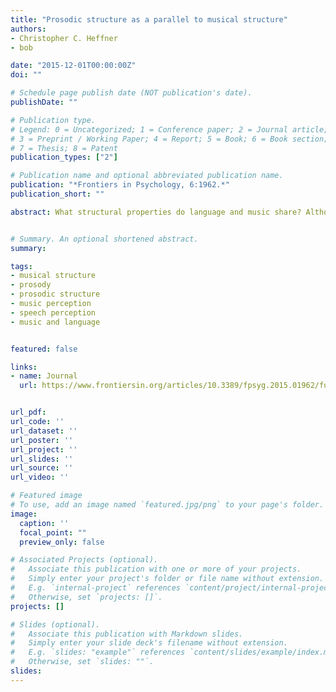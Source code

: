 ```yaml
---
title: "Prosodic structure as a parallel to musical structure"
authors:
- Christopher C. Heffner
- bob

date: "2015-12-01T00:00:00Z"
doi: ""

# Schedule page publish date (NOT publication's date).
publishDate: ""

# Publication type.
# Legend: 0 = Uncategorized; 1 = Conference paper; 2 = Journal article;
# 3 = Preprint / Working Paper; 4 = Report; 5 = Book; 6 = Book section;
# 7 = Thesis; 8 = Patent
publication_types: ["2"]

# Publication name and optional abbreviated publication name.
publication: "*Frontiers in Psychology, 6:1962.*"
publication_short: ""

abstract: What structural properties do language and music share? Although early speculation identified a wide variety of possibilities, the literature has largely focused on the parallels between musical structure and syntactic structure. Here, we argue that parallels between musical structure and prosodic structure deserve more attention. We review the evidence for a link between musical and prosodic structure and find it to be strong. In fact, certain elements of prosodic structure may provide a parsimonious comparison with musical structure without sacrificing empirical findings related to the parallels between language and music. We then develop several predictions related to such a hypothesis.


# Summary. An optional shortened abstract.
summary:

tags:
- musical structure
- prosody
- prosodic structure
- music perception
- speech perception
- music and language


featured: false

links:
- name: Journal
  url: https://www.frontiersin.org/articles/10.3389/fpsyg.2015.01962/full#h8


url_pdf:
url_code: ''
url_dataset: ''
url_poster: ''
url_project: ''
url_slides: ''
url_source: ''
url_video: ''

# Featured image
# To use, add an image named `featured.jpg/png` to your page's folder. 
image:
  caption: ''
  focal_point: ""
  preview_only: false

# Associated Projects (optional).
#   Associate this publication with one or more of your projects.
#   Simply enter your project's folder or file name without extension.
#   E.g. `internal-project` references `content/project/internal-project/index.md`.
#   Otherwise, set `projects: []`.
projects: []

# Slides (optional).
#   Associate this publication with Markdown slides.
#   Simply enter your slide deck's filename without extension.
#   E.g. `slides: "example"` references `content/slides/example/index.md`.
#   Otherwise, set `slides: ""`.
slides:
---
```


